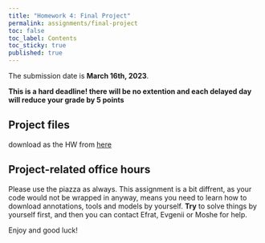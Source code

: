 ```yaml
---
title: "Homework 4: Final Project"
permalink: assignments/final-project
toc: false
toc_label: Contents
toc_sticky: true
published: true
---
```



The submission date is **March 16th, 2023**.


**This is a hard deadline! there will be no extention and each delayed day will reduce your grade by 5 points**

## Project files

download as the HW from [here](https://technionmail-my.sharepoint.com/:u:/g/personal/moshekimhi_campus_technion_ac_il/EUPXknDMem5Pgfukp_KDMk8BIGBt-LR8C5gmSgUw1WrXfg?e=PVbixp)

## Project-related office hours

Please use the piazza as always.
This assignment is a bit diffrent, as your code would not be wrapped in anyway,
 means you need to learn how to download annotations, tools and models by yourself.
**Try** to solve things by yourself first, and then you can contact Efrat, Evgenii or Moshe for help.

Enjoy and good luck!

